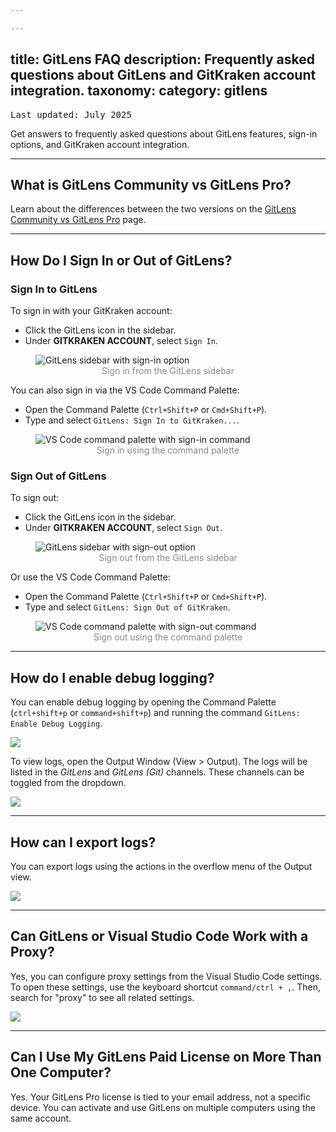 ```yaml
---

---
```

title: GitLens FAQ
description: Frequently asked questions about GitLens and GitKraken account integration.
taxonomy:
  category: gitlens
---

<kbd>Last updated: July 2025</kbd>

Get answers to frequently asked questions about GitLens features, sign-in options, and GitKraken account integration.

***

## What is GitLens Community vs GitLens Pro?

Learn about the differences between the two versions on the [GitLens Community vs GitLens Pro](/gitlens/gitlens-community-vs-gitlens-pro) page.

***

## How Do I Sign In or Out of GitLens?

### Sign In to GitLens

To sign in with your GitKraken account:

- Click the GitLens icon in the sidebar.
- Under **GITKRAKEN ACCOUNT**, select `Sign In`.

<figure>
  <img src="/wp-content/uploads/GL-sign-in-LS-Update.png" alt="GitLens sidebar with sign-in option" class="help-center-img img-bordered">
  <figcaption style="text-align: center; color: #888">Sign in from the GitLens sidebar</figcaption>
</figure>

You can also sign in via the VS Code Command Palette:

- Open the Command Palette (`Ctrl+Shift+P` or `Cmd+Shift+P`).
- Type and select `GitLens: Sign In to GitKraken...`.

<figure>
  <img src="/wp-content/uploads/gl-sign-in-4.png" alt="VS Code command palette with sign-in command" class="help-center-img img-bordered">
  <figcaption style="text-align: center; color: #888">Sign in using the command palette</figcaption>
</figure>

### Sign Out of GitLens

To sign out:

- Click the GitLens icon in the sidebar.
- Under **GITKRAKEN ACCOUNT**, select `Sign Out`.

<figure>
  <img src="/wp-content/uploads/gl-sign-out-ls-update.png" alt="GitLens sidebar with sign-out option" class="help-center-img img-bordered">
  <figcaption style="text-align: center; color: #888">Sign out from the GitLens sidebar</figcaption>
</figure>

Or use the VS Code Command Palette:

- Open the Command Palette (`Ctrl+Shift+P` or `Cmd+Shift+P`).
- Type and select `GitLens: Sign Out of GitKraken`.

<figure>
  <img src="/wp-content/uploads/gl-sign-out-4.png" alt="VS Code command palette with sign-out command" class="help-center-img img-bordered">
  <figcaption style="text-align: center; color: #888">Sign out using the command palette</figcaption>
</figure>

***

## How do I enable debug logging?

You can enable debug logging by opening the Command Palette (`ctrl+shift+p` or `command+shift+p`) and running the command `GitLens: Enable Debug Logging`.

<img src="/wp-content/uploads/gl-enable-debug-log.png" class="help-center-img img-bordered">

To view logs, open the Output Window (View > Output). The logs will be listed in the _GitLens_ and _GitLens (Git)_ channels. These channels can be toggled from the dropdown.

<img src="/wp-content/uploads/gl-output.png" class="help-center-img img-bordered">

***

## How can I export logs?

You can export logs using the actions in the overflow menu of the Output view.

<img src="/wp-content/uploads/gl-export-logs.png" class="help-center-img img-bordered">

***

## Can GitLens or Visual Studio Code Work with a Proxy?

Yes, you can configure proxy settings from the Visual Studio Code settings. To open these settings, use the keyboard shortcut `command/ctrl + ,`. Then, search for "proxy" to see all related settings.

<img src="/wp-content/uploads/proxy-settings.png" class="help-center-img img-bordered">


***

## Can I Use My GitLens Paid License on More Than One Computer?

Yes. Your GitLens Pro license is tied to your email address, not a specific device. You can activate and use GitLens on multiple computers using the same account.
